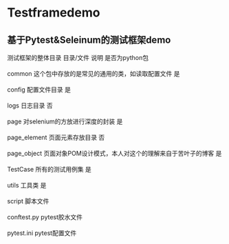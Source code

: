 # Testframedemo
## 基于Pytest&Seleinum的测试框架demo
测试框架的整体目录
目录/文件	      说明	                                                是否为python包<br>  
common	        这个包中存放的是常见的通用的类，如读取配置文件	         是<br>  
config	        配置文件目录	                                         是<br>  
logs	          日志目录	                                             否<br>  
page	          对selenium的方放进行深度的封装	                        是<br>  
page_element	  页面元素存放目录	                                     否<br>  
page_object	    页面对象POM设计模式，本人对这个的理解来自于苦叶子的博客	是<br>  
TestCase	      所有的测试用例集	                                     是<br>  
utils	          工具类	                                                是<br>  
script	        脚本文件	<br>  
conftest.py	    pytest胶水文件	<br>  
pytest.ini	    pytest配置文件	<br>  
